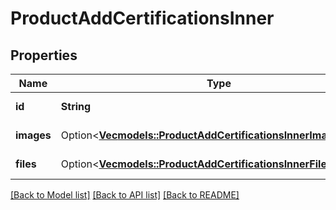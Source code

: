 # ProductAddCertificationsInner

## Properties

Name | Type | Description | Notes
------------ | ------------- | ------------- | -------------
**id** | **String** | Certification ID | 
**images** | Option<[**Vec<models::ProductAddCertificationsInnerImagesInner>**](ProductAdd_certifications_inner_images_inner.md)> | Certification images | [optional]
**files** | Option<[**Vec<models::ProductAddCertificationsInnerFilesInner>**](ProductAdd_certifications_inner_files_inner.md)> | Certification files | [optional]

[[Back to Model list]](../README.md#documentation-for-models) [[Back to API list]](../README.md#documentation-for-api-endpoints) [[Back to README]](../README.md)



